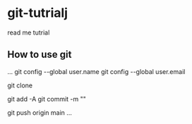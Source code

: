 # git-tutrialj
read me tutrial

## How to use git

...
git config --global user.name <username>
git config --global user.email<email>

git clone <url>

git add -A
git commit -m "<memo>"

git push origin main
...
 